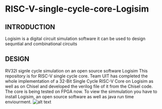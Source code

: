 # RISC-V-single-cycle-core-Logisim
## INTRODUCTION
Logisim is a digital circuit simulation software it can be used to design sequntial and combinational circuits  
## DESIGN
RV32I signle cycle simulation on an open source software Logisim
This repository is for RISC-V single cycle core. Team UIT has completed the whole implementation of a 32-Bit Single Cycle RISC-V Core on Logisim as well as on Chisel and developed the verilog file of it from the Chisel code. The core is being tested on FPGA now. To view the simmulation you have to install Logisim, an open source software as well as java run time enviourment.
![alt text](https://github.com/zeeshanrafique009/RISC-V-single-cycle-core-Logisim/blob/master/Single%20Cycle%20RISC-V%20Core.png)
